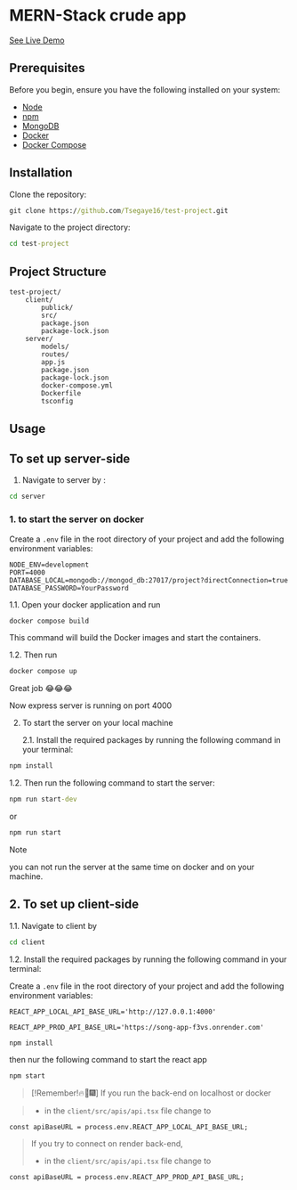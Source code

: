 # MERN-Stack crude app

[See Live Demo](https://testproject-frrghjhlw-tsegaye-abewas-projects.vercel.app/)

## Prerequisites

Before you begin, ensure you have the following installed on your system:

- [Node](https://nodejs.org/en)
- [npm](https://www.npmjs.com)
- [MongoDB](https://www.mongodb.com)
- [Docker](https://www.docker.com/get-started)
- [Docker Compose](https://docs.docker.com/compose/install/)

## Installation

Clone the repository:

```cmd
git clone https://github.com/Tsegaye16/test-project.git
```

Navigate to the project directory:

```cmd
cd test-project
```

## Project Structure

```
test-project/
    client/
        publick/
        src/
        package.json
        package-lock.json
    server/
        models/
        routes/
        app.js
        package.json
        package-lock.json
        docker-compose.yml
        Dockerfile
        tsconfig
```

## Usage

## To set up server-side

1. Navigate to server by :

```cmd
cd server
```

### 1. to start the server on docker

Create a `.env` file in the root directory of your project and add the following environment variables:

```env
NODE_ENV=development
PORT=4000
DATABASE_LOCAL=mongodb://mongod_db:27017/project?directConnection=true
DATABASE_PASSWORD=YourPassword
```

1.1. Open your docker application and run

```cmd
docker compose build
```

This command will build the Docker images and start the containers.

1.2. Then run

```cmd
docker compose up
```

Great job 😂😂😂

Now express server is running on port 4000

2. To start the server on your local machine

   2.1. Install the required packages by running the following command in your terminal:

```cmd
npm install
```

1.2. Then run the following command to start the server:

```cmd
npm run start-dev
```

or

```cmd
npm run start
```

> [!NOTE]
> you can not run the server at the same time on docker and on your machine.

## 2. To set up client-side

1.1. Navigate to client by

```cmd
cd client
```

1.2. Install the required packages by running the following command in your terminal:

Create a `.env` file in the root directory of your project and add the following environment variables:

```env
REACT_APP_LOCAL_API_BASE_URL='http://127.0.0.1:4000'

REACT_APP_PROD_API_BASE_URL='https://song-app-f3vs.onrender.com'
```

```cmd
npm install
```

then nur the following command to start the react app

```cmd
npm start
```

> [!Remember!🔥🧯🎆]
> If you run the back-end on localhost or docker

> - in the `client/src/apis/api.tsx` file change to

```tsx
const apiBaseURL = process.env.REACT_APP_LOCAL_API_BASE_URL;
```

> If you try to connect on render back-end,
>
> - in the `client/src/apis/api.tsx` file change to

```tsx
const apiBaseURL = process.env.REACT_APP_PROD_API_BASE_URL;
```
